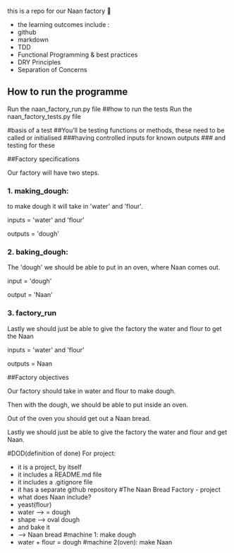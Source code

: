 this is a repo for our Naan factory :bread:
- the learning outcomes include :
- github
- markdown
- TDD
- Functional Programming & best practices
- DRY Principles
- Separation of Concerns
## How to run the programme
Run the naan_factory_run.py file
##how to run the tests
Run the naan_factory_tests.py file

#basis of a test
##You'll be testing functions or methods, these need to be called or initialised
###having controlled inputs for known outputs
    ### and testing for these

##Factory specifications

Our factory will have two steps.

### 1. making_dough: 
to make dough it will take in 'water' and 'flour'.

inputs = 'water' and 'flour'

outputs = 'dough'

### 2. baking_dough:
The 'dough' we should be able to put in an oven, where Naan comes out.

input = 'dough'

output = 'Naan'

### 3. factory_run
Lastly we should just be able to give the factory the water and flour to get the Naan

inputs = 'water' and 'flour'

outputs = Naan

##Factory objectives

Our factory should take in water and flour to make dough.

Then with the dough, we should  be able to put inside an oven.

Out of the oven you should get out a Naan bread.

Lastly we should just be able to give the factory the water and flour and get Naan.



#DOD(definition of done)
For project:
- it is a project, by itself
- it includes a README.md file
- it includes a .gitignore file
- it has  a separate github repository
#The Naan Bread Factory - project
- what does Naan include?
- yeast(flour)
- water
--> = dough
- shape --> oval dough
- and bake it
- --> Naan bread
#machine 1: make dough
- water + flour = dough
#machine 2(oven): make Naan



